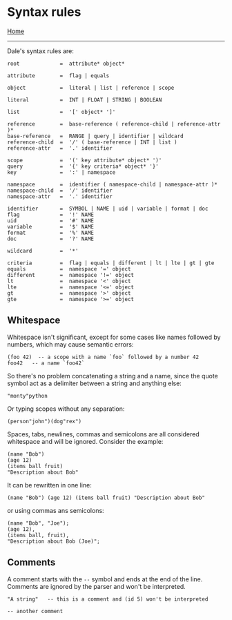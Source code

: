  # Syntax rules

[Home](../README.md)

---

Dale's syntax rules are:

```
root             =  attribute* object*

attribute        =  flag | equals

object           =  literal | list | reference | scope

literal          =  INT | FLOAT | STRING | BOOLEAN

list             =  '[' object* ']'

reference        =  base-reference ( reference-child | reference-attr )*
base-reference   =  RANGE | query | identifier | wildcard
reference-child  =  '/' ( base-reference | INT | list )
reference-attr   =  '.' identifier

scope            =  '(' key attribute* object* ')'
query            =  '{' key criteria* object* '}'
key              =  ':' | namespace

namespace        =  identifier ( namespace-child | namespace-attr )*
namespace-child  =  '/' identifier
namespace-attr   =  '.' identifier

identifier       =  SYMBOL | NAME | uid | variable | format | doc
flag             =  '!' NAME
uid              =  '#' NAME
variable         =  '$' NAME
format           =  '%' NAME
doc              =  '?' NAME

wildcard         =  '*'

criteria         =  flag | equals | different | lt | lte | gt | gte
equals           =  namespace '=' object
different        =  namespace '!=' object
lt               =  namespace '<' object
lte              =  namespace '<=' object
gt               =  namespace '>' object
gte              =  namespace '>=' object

```

## Whitespace

Whitespace isn't significant, except for some cases like names followed by numbers, which may cause semantic errors:

```
(foo 42)  -- a scope with a name `foo` followed by a number 42
foo42   -- a name `foo42`
```

So there's no problem concatenating a string and a name, since the quote symbol act as a delimiter between a string and anything else:

```
"monty"python
```

Or typing scopes without any separation:

```
(person"john")(dog"rex")
```

Spaces, tabs, newlines, commas and semicolons are all considered whitespace and will be ignored. Consider the example:

```
(name "Bob")
(age 12)
(items ball fruit)
"Description about Bob"
```

It can be rewritten in one line:

```
(name "Bob") (age 12) (items ball fruit) "Description about Bob"
```

or using commas ans semicolons:

```
(name "Bob", "Joe");
(age 12),
(items ball, fruit),
"Description about Bob (Joe)";
```


## Comments

A comment starts with the `--` symbol and ends at the end of the line. Comments are ignored by the parser and won't be interpreted.

```
"A string"   -- this is a comment and (id 5) won't be interpreted

-- another comment
```
